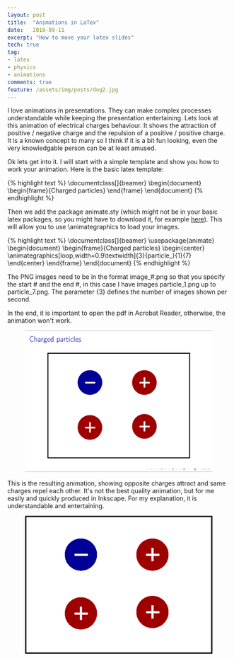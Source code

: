```yaml
---
layout: post
title:  "Animations in LaTex"
date:   2018-09-11
excerpt: "How to move your latex slides"
tech: true
tag:
- latex
- physics
- animations
comments: true
feature: /assets/img/posts/dog2.jpg
---
```



I love animations in presentations. They can make complex processes understandable while keeping the presentation entertaining. Lets look at this animation of electrical charges behaviour. It shows the attraction of positive / negative charge and the repulsion of a positive / positive charge. It is a known concept to many so I think if it is a bit fun looking, even the very knowledgable person can be at least amused.

Ok lets get into it. I will start with a simple template and show you how to work your animation. Here is the basic latex template:

{% highlight text %}
\documentclass[]{beamer}
\begin{document}
\begin{frame}{Charged particles}
\end{frame}
\end{document}
{% endhighlight %}

Then we add the package animate.sty (which might not be in your basic latex packages, so you might have to download it, for example <a href="https://ctan.org/pkg/animate">here</a>). This will allow you to use \animategraphics to load your images. 

{% highlight text %}
\documentclass[]{beamer}
\usepackage{animate}
\begin{document}
\begin{frame}{Charged particles}
\begin{center}
\animategraphics[loop,width=0.9\textwidth]{3}{particle_}{1}{7} 
\end{center}
\end{frame}
\end{document}
{% endhighlight %}

The PNG images need to be in the format image_#.png so that you specify the start # and the end #, in this case I have images particle_1.png up to particle_7.png. The parameter {3} defines the number of images shown per second. 

In the end, it is important to open the pdf in Acrobat Reader, otherwise, the animation won't work.

<figure>
        <img src="/assets/img/posts/2018-10-22-particle/ss1.png">
</figure>

This is the resulting animation, showing opposite charges attract and same charges repel each other. It's not the best quality animation, but for me easily and quickly produced in Inkscape. For my explanation, it is understandable and entertaining. 

<figure class="animated_gif_frame">
        <img src="/assets/img/posts/2018-10-22-particle/charged-particles.gif" />
</figure>

